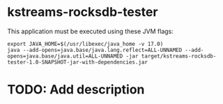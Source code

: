 # kstreams-rocksdb-tester

This application must be executed using these JVM flags:

```shell
export JAVA_HOME=$(/usr/libexec/java_home -v 17.0)
java --add-opens=java.base/java.lang.reflect=ALL-UNNAMED --add-opens=java.base/java.util=ALL-UNNAMED -jar target/kstreams-rocksdb-tester-1.0-SNAPSHOT-jar-with-dependencies.jar
```

# TODO: Add description